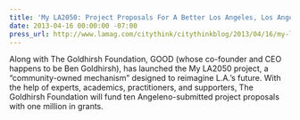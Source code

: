 ```yaml
---
title: 'My LA2050: Project Proposals For A Better Los Angeles, Los Angeles Magazine'
date: 2013-04-16 00:00:00 -07:00
press_url: http://www.lamag.com/citythink/citythinkblog/2013/04/16/my-la2050-project-proposals-for-a-better-los-angeles
---
```


Along with The Goldhirsh Foundation, GOOD (whose co-founder and CEO happens to be Ben Goldhirsh), has launched the My LA2050 project, a “community-owned mechanism” designed to reimagine L.A.’s future. With the help of experts, academics, practitioners, and supporters, The Goldhirsh Foundation will fund ten Angeleno-submitted project proposals with one million in grants.
